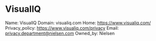 
# VisualIQ

Name: VisualIQ
Domain: visualiq.com
Home: https://www.visualiq.com/
Privacy_policy: https://www.visualiq.com/privacy
Email: privacy.department@nielsen.com
Owned_by: Nielsen
